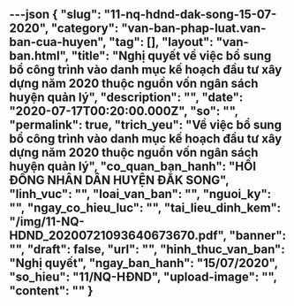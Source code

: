 ---json
{
    "slug": "11-nq-hdnd-dak-song-15-07-2020",
    "category": "van-ban-phap-luat.van-ban-cua-huyen",
    "tag": [],
    "layout": "van-ban.html",
    "title": "Nghị quyết về việc bổ sung bổ công trình vào danh mục kế hoạch đầu tư xây dựng năm 2020 thuộc nguồn vốn ngân sách huyện quản lý",
    "description": "",
    "date": "2020-07-17T00:20:00.000Z",
    "so": "",
    "permalink": true,
    "trich_yeu": "Về việc bổ sung bổ công trình vào danh mục kế hoạch đầu tư xây dựng năm 2020 thuộc nguồn vốn ngân sách huyện quản lý",
    "co_quan_ban_hanh": "HỒI ĐỒNG NHÂN DÂN HUYỆN ĐẮK SONG",
    "linh_vuc": "",
    "loai_van_ban": "",
    "nguoi_ky": "",
    "ngay_co_hieu_luc": "",
    "tai_lieu_dinh_kem": "/img/11-NQ-HDND_20200721093640673670.pdf",
    "banner": "",
    "draft": false,
    "url": "",
    "hinh_thuc_van_ban": "Nghị quyết",
    "ngay_ban_hanh": "15/07/2020",
    "so_hieu": "11/NQ-HĐND",
    "upload-image": "",
    "__content__": ""
}
---
